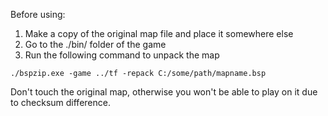 Before using:
1. Make a copy of the original map file and place it somewhere else
2. Go to the ./bin/ folder of the game
3. Run the following command to unpack the map
```
./bspzip.exe -game ../tf -repack C:/some/path/mapname.bsp
```

Don't touch the original map, otherwise you won't be able to play on it due to checksum difference.